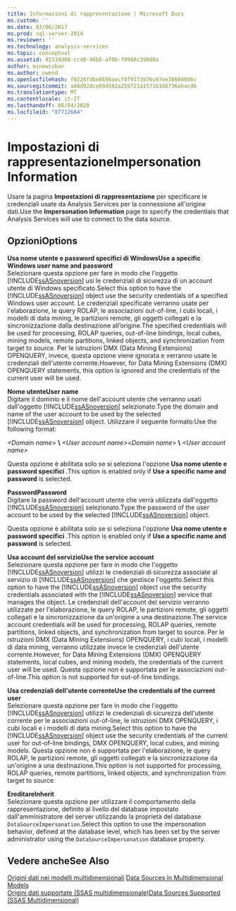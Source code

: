 ```yaml
---
title: Informazioni di rappresentazione | Microsoft Docs
ms.custom: ''
ms.date: 03/06/2017
ms.prod: sql-server-2014
ms.reviewer: ''
ms.technology: analysis-services
ms.topic: conceptual
ms.assetid: 42319d60-ccd0-46b8-af0b-f0968c390d8a
author: minewiskan
ms.author: owend
ms.openlocfilehash: f9226fdbe8656aecf0f9173976c67ee386040d6c
ms.sourcegitcommit: ad4d92dce894592a259721a1571b1d8736abacdb
ms.translationtype: MT
ms.contentlocale: it-IT
ms.lasthandoff: 08/04/2020
ms.locfileid: "87712604"
---
```

# <a name="impersonation-information"></a><span data-ttu-id="8e9b7-102">Impostazioni di rappresentazione</span><span class="sxs-lookup"><span data-stu-id="8e9b7-102">Impersonation Information</span></span>
  <span data-ttu-id="8e9b7-103">Usare la pagina **Impostazioni di rappresentazione** per specificare le credenziali usate da Analysis Services per la connessione all'origine dati.</span><span class="sxs-lookup"><span data-stu-id="8e9b7-103">Use the **Impersonation Information** page to specify the credentials that Analysis Services will use to connect to the data source.</span></span>  
  
## <a name="options"></a><span data-ttu-id="8e9b7-104">Opzioni</span><span class="sxs-lookup"><span data-stu-id="8e9b7-104">Options</span></span>  
 <span data-ttu-id="8e9b7-105">**Usa nome utente e password specifici di Windows**</span><span class="sxs-lookup"><span data-stu-id="8e9b7-105">**Use a specific Windows user name and password**</span></span>  
 <span data-ttu-id="8e9b7-106">Selezionare questa opzione per fare in modo che l'oggetto [!INCLUDE[ssASnoversion](../includes/ssasnoversion-md.md)] usi le credenziali di sicurezza di un account utente di Windows specificato.</span><span class="sxs-lookup"><span data-stu-id="8e9b7-106">Select this option to have the [!INCLUDE[ssASnoversion](../includes/ssasnoversion-md.md)] object use the security credentials of a specified Windows user account.</span></span> <span data-ttu-id="8e9b7-107">Le credenziali specificate verranno usate per l'elaborazione, le query ROLAP, le associazioni out-of-line, i cubi locali, i modelli di data mining, le partizioni remote, gli oggetti collegati e la sincronizzazione dalla destinazione all’origine.</span><span class="sxs-lookup"><span data-stu-id="8e9b7-107">The specified credentials will be used for processing, ROLAP queries, out-of-line bindings, local cubes, mining models, remote partitions, linked objects, and synchronization from target to source.</span></span> <span data-ttu-id="8e9b7-108">Per le istruzioni DMX (Data Mining Extensions) OPENQUERY, invece, questa opzione viene ignorata e verranno usate le credenziali dell'utente corrente.</span><span class="sxs-lookup"><span data-stu-id="8e9b7-108">However, for Data Mining Extensions (DMX) OPENQUERY statements, this option is ignored and the credentials of the current user will be used.</span></span>  
  
 <span data-ttu-id="8e9b7-109">**Nome utente**</span><span class="sxs-lookup"><span data-stu-id="8e9b7-109">**User name**</span></span>  
 <span data-ttu-id="8e9b7-110">Digitare il dominio e il nome dell'account utente che verranno usati dall'oggetto [!INCLUDE[ssASnoversion](../includes/ssasnoversion-md.md)] selezionato.</span><span class="sxs-lookup"><span data-stu-id="8e9b7-110">Type the domain and name of the user account to be used by the selected [!INCLUDE[ssASnoversion](../includes/ssasnoversion-md.md)] object.</span></span> <span data-ttu-id="8e9b7-111">Utilizzare il seguente formato:</span><span class="sxs-lookup"><span data-stu-id="8e9b7-111">Use the following format:</span></span>  
  
 <span data-ttu-id="8e9b7-112">*\<Domain name>* **\\** *\<User account name>*</span><span class="sxs-lookup"><span data-stu-id="8e9b7-112">*\<Domain name>* **\\** *\<User account name>*</span></span>  
  
 <span data-ttu-id="8e9b7-113">Questa opzione è abilitata solo se si seleziona l'opzione **Usa nome utente e password specifici** .</span><span class="sxs-lookup"><span data-stu-id="8e9b7-113">This option is enabled only if **Use a specific name and password** is selected.</span></span>  
  
 <span data-ttu-id="8e9b7-114">**Password**</span><span class="sxs-lookup"><span data-stu-id="8e9b7-114">**Password**</span></span>  
 <span data-ttu-id="8e9b7-115">Digitare la password dell'account utente che verrà utilizzata dall'oggetto [!INCLUDE[ssASnoversion](../includes/ssasnoversion-md.md)] selezionato.</span><span class="sxs-lookup"><span data-stu-id="8e9b7-115">Type the password of the user account to be used by the selected [!INCLUDE[ssASnoversion](../includes/ssasnoversion-md.md)] object.</span></span>  
  
 <span data-ttu-id="8e9b7-116">Questa opzione è abilitata solo se si seleziona l'opzione **Usa nome utente e password specifici** .</span><span class="sxs-lookup"><span data-stu-id="8e9b7-116">This option is enabled only if **Use a specific name and password** is selected.</span></span>  
  
 <span data-ttu-id="8e9b7-117">**Usa account del servizio**</span><span class="sxs-lookup"><span data-stu-id="8e9b7-117">**Use the service account**</span></span>  
 <span data-ttu-id="8e9b7-118">Selezionare questa opzione per fare in modo che l'oggetto [!INCLUDE[ssASnoversion](../includes/ssasnoversion-md.md)] utilizzi le credenziali di sicurezza associate al servizio di [!INCLUDE[ssASnoversion](../includes/ssasnoversion-md.md)] che gestisce l'oggetto.</span><span class="sxs-lookup"><span data-stu-id="8e9b7-118">Select this option to have the [!INCLUDE[ssASnoversion](../includes/ssasnoversion-md.md)] object use the security credentials associated with the [!INCLUDE[ssASnoversion](../includes/ssasnoversion-md.md)] service that manages the object.</span></span> <span data-ttu-id="8e9b7-119">Le credenziali dell'account del servizio verranno utilizzate per l'elaborazione, le query ROLAP, le partizioni remote, gli oggetti collegati e la sincronizzazione da un'origine a una destinazione.</span><span class="sxs-lookup"><span data-stu-id="8e9b7-119">The service account credentials will be used for processing, ROLAP queries, remote partitions, linked objects, and synchronization from target to source.</span></span> <span data-ttu-id="8e9b7-120">Per le istruzioni DMX (Data Mining Extensions) OPENQUERY, i cubi locali, i modelli di data mining, verranno utilizzate invece le credenziali dell'utente corrente.</span><span class="sxs-lookup"><span data-stu-id="8e9b7-120">However, for Data Mining Extensions (DMX) OPENQUERY statements, local cubes, and mining models, the credentials of the current user will be used.</span></span> <span data-ttu-id="8e9b7-121">Questa opzione non è supportata per le associazioni out-of-line.</span><span class="sxs-lookup"><span data-stu-id="8e9b7-121">This option is not supported for out-of-line bindings.</span></span>  
  
 <span data-ttu-id="8e9b7-122">**Usa credenziali dell'utente corrente**</span><span class="sxs-lookup"><span data-stu-id="8e9b7-122">**Use the credentials of the current user**</span></span>  
 <span data-ttu-id="8e9b7-123">Selezionare questa opzione per fare in modo che l'oggetto [!INCLUDE[ssASnoversion](../includes/ssasnoversion-md.md)] utilizzi le credenziali di sicurezza dell'utente corrente per le associazioni out-of-line, le istruzioni DMX OPENQUERY, i cubi locali e i modelli di data mining.</span><span class="sxs-lookup"><span data-stu-id="8e9b7-123">Select this option to have the [!INCLUDE[ssASnoversion](../includes/ssasnoversion-md.md)] object use the security credentials of the current user for out-of-line bindings, DMX OPENQUERY, local cubes, and mining models.</span></span> <span data-ttu-id="8e9b7-124">Questa opzione non è supportata per l'elaborazione, le query ROLAP, le partizioni remote, gli oggetti collegati e la sincronizzazione da un'origine a una destinazione.</span><span class="sxs-lookup"><span data-stu-id="8e9b7-124">This option is not supported for processing, ROLAP queries, remote partitions, linked objects, and synchronization from target to source.</span></span>  
  
 <span data-ttu-id="8e9b7-125">**Ereditare**</span><span class="sxs-lookup"><span data-stu-id="8e9b7-125">**Inherit**</span></span>  
 <span data-ttu-id="8e9b7-126">Selezionare questa opzione per utilizzare il comportamento della rappresentazione, definito al livello del database impostato dall'amministratore del server utilizzando la proprietà del database `DataSourceImpersonation`.</span><span class="sxs-lookup"><span data-stu-id="8e9b7-126">Select this option to use the impersonation behavior, defined at the database level, which has been set by the server administrator using the `DataSourceImpersonation` database property.</span></span>  
  
## <a name="see-also"></a><span data-ttu-id="8e9b7-127">Vedere anche</span><span class="sxs-lookup"><span data-stu-id="8e9b7-127">See Also</span></span>  
 <span data-ttu-id="8e9b7-128">[Origini dati nei modelli multidimensionali](multidimensional-models/data-sources-in-multidimensional-models.md) </span><span class="sxs-lookup"><span data-stu-id="8e9b7-128">[Data Sources in Multidimensional Models](multidimensional-models/data-sources-in-multidimensional-models.md) </span></span>  
 [<span data-ttu-id="8e9b7-129">Origini dati supportate &#40;SSAS multidimensionale&#41;</span><span class="sxs-lookup"><span data-stu-id="8e9b7-129">Data Sources Supported &#40;SSAS Multidimensional&#41;</span></span>](multidimensional-models/supported-data-sources-ssas-multidimensional.md)  
  
  
